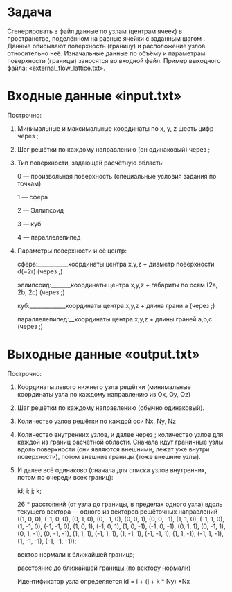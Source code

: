 ﻿# Задача
Сгенерировать в файл данные по узлам (центрам ячеек) в пространстве, поделённом на равные ячейки с заданным шагом . Данные описывают поверхность (границу) и расположение узлов относительно неё. Изначальные данные по объёму и параметрам поверхности (границы) заносятся во входной файл. Пример выходного файла: «external_flow_lattice.txt».

# Входные данные «input.txt»

Построчно:
1. Минимальные и максимальные координаты по x, y, z шесть цифр через ;

2. Шаг решётки по каждому направлению (он одинаковый) через ;

3. Тип поверхности, задающей расчётную область:

	0 — произвольная поверхность (специальные условия задания по точкам)

	1 — сфера

	2 — Эллипсоид

	3 — куб

	4 — параллелепипед

4. Параметры поверхности и её центр:

	сфера:___________координаты центра x,y,z + диаметр поверхности d(=2r) (через ;)

	эллипсоид:_______координаты центра x,y,z + габариты по осям (2a, 2b, 2c) (через ;)

	куб:_____________координаты центра x,y,z + длина грани a (через ;)

	параллелепипед:__координаты центра x,y,z + длины граней a,b,c (через ;)

# Выходные данные «output.txt»

Построчно:

1. Координаты левого нижнего узла решётки (минимальные координаты узла по каждому направлению из Ox, Oy, Oz)

2. Шаг решётки по каждому направлению (обычно одинаковый).

3. Количество узлов решётки по каждой оси Nx, Ny, Nz

4. Количество внутренних узлов, и далее через ; количество узлов для каждой из границ расчётной области.
Сначала идут граничные узлы вдоль поверхности (они являются внешними, лежат уже внутри поверхности),
потом внешние границы (тоже внешние узлы).

5. И далее всё одинаково (сначала для списка узлов внутренних, потом по очереди всех границ):

	id; i; j; k;

	26 * расстояний (от узла до границы, в пределах одного узла) вдоль текущего вектора — одного из векторов решёточных направлений
((1, 0, 0), (-1, 0, 0), (0, 1, 0), (0, -1, 0), (0, 0, 1), (0, 0, -1), (1, 1, 0), (-1, 1, 0), (1, -1, 0), (-1, -1, 0), (1, 0, 1), (-1, 0, 1), (1, 0, -1), (-1, 0, -1), (0, 1, 1), (0, -1, 1), (0, 1, -1), (0, -1, -1), (1, 1, 1), (-1, 1, 1), (1, -1, 1), (-1, -1, 1), (1, 1, -1), (-1, 1, -1), (1, -1, -1), (-1, -1, -1));

	вектор нормали к ближайшей границе;

	расстояние до ближайшей границы (по вектору нормали)

	Идентификатор узла определяется id = i + (j + k * Ny) *Nx
